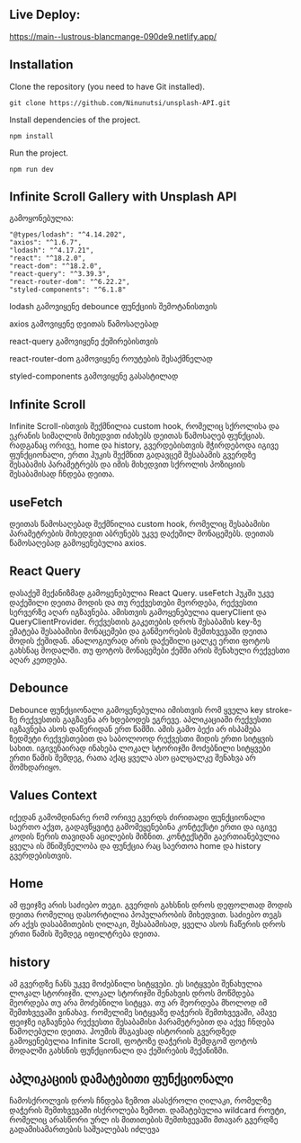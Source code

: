 
## Live Deploy:

https://main--lustrous-blancmange-090de9.netlify.app/

## Installation

Clone the repository (you need to have Git installed).

    git clone https://github.com/Ninunutsi/unsplash-API.git

Install dependencies of the project.

    npm install

Run the project.

    npm run dev


## Infinite Scroll Gallery with Unsplash API

გამოყონებულია: 

    "@types/lodash": "^4.14.202", 
    "axios": "^1.6.7",
    "lodash": "^4.17.21",
    "react": "^18.2.0",
    "react-dom": "^18.2.0",
    "react-query": "^3.39.3",
    "react-router-dom": "^6.22.2",
    "styled-components": "^6.1.8"

lodash გამოვიყენე debounce ფუნქციის შემოტანისთვის

axios გამოვიყენე დეითას წამოსაღებად

react-query გამოვიყენე ქეშირებისთვის

react-router-dom გამოვიყენე როუტების შესაქმნელად

styled-components გამოვიყენე გასასტილად

## Infinite Scroll 
Infinite Scroll-ისთვის შექმნილია custom hook, რომელიც სქროლისა და ეკრანის სიმაღლის მიხედვით იძახებს დეითას წამოსაღებ ფუნქციას. რადგანაც ორივე, home და history, გვერდებისთვის მჭირდებოდა იგივე ფუნქციონალი, ერთი ჰუკის შექმნით გადავცემ შესაბამის გვერდზე შესაბამის პარამეტრებს და იმის მიხედვით სქროლის პოზიციის შესაბამისად ჩნდება დეითა.

## useFetch
დეითას წამოსაღებად შექმნილია custom hook, რომელიც შესაბამისი პარამეტრების მიხედვით აბრუნებს უკვე დაქეშილ მონაცემებს. დეითას წამოსაღებად გამოყენებულია axios.

## React Query
დასაქეშ მექანიზმად გამოყენებულია React Query. useFetch ჰუკში უკვე დაქეშილი დეითა მოდის და თუ რექვესთები მეორდება, რექვესთი სერვერზე აღარ იგზავნება. ამისთვის გამოყენებულია queryClient და QueryClientProvider. რექვესთის გაკეთების დროს შესაბამის key-ზე ემატება შესაბამისი მონაცემები და განმეორების შემთხვევაში დეითა მოდის ქეშიდან. ანალოგიურად არის დაქეშილი ცალკე ერთი ფოტოს გახსნაც მოდალში. თუ ფოტოს მონაცემები ქეშში არის შენახული რექვესთი აღარ კეთდება. 

## Debounce
Debounce ფუნქციონალი გამოყენებულია იმისთვის რომ ყველა key stroke-ზე რექვესთის გაგზავნა არ ხდებოდეს ეგრევე. აპლიკაციაში რექვესთი იგზავნება ასოს დაწერიდან ერთ წამში. ამის გამო ბექი არ ისპამება ზედმეტი რექვესთებით და საბოლოოდ რექვესთი მიდის ერთი სიტყვის სახით.
იგივენაირად ინახება ლოკალ სტორიჯში მოძებნილი სიტყვები ერთი წამის შემდეგ, რათა აქაც ყველა ასო ცალცალკე შენახვა არ მომხდარიყო.

## Values Context
იქედან გამომდინარე რომ ორივე გვერდს ძირითადი ფუნქციონალი საერთო აქვთ, გადავწყვიტე გამომეყენებინა კონტექსტი ერთი და იგივე კოდის წერის თავიდან აცილების მიზნით. კონტექსტში გაერთიანებულია ყველა ის მნიშვნელობა და ფუნქცია რაც საერთოა home და history გვერდებისთვის.

## Home 
ამ ფეიჯზე არის საძიებო თეგი. გვერდის გახსნის დროს დეფოლთად მოდის დეითა რომელიც დასორტილია პოპულარობის მიხედვით. საძიებო თეგს არ აქვს დასაბმითების ღილაკი, შესაბამისად, ყველა ასოს ჩაწერის დროს ერთი წამის შემდეგ იფილტრება დეითა. 

## history
ამ გვერდზე ჩანს უკვე მოძებნილი სიტყვები. ეს სიტყვები შენახულია ლოკალ სტორიჯში. ლოკალ სტორიჯში შენახვის დროს მოწმდება მეორდება თუ არა მოძებნილი სიტყვა. თუ არ მეორდება მხოლოდ იმ შემთხვევაში ვინახავ. რომელიმე სიტყვაზე დაჭერის შემთხვევაში, ამავე ფეიჯზე იგზავნება რექვესთი შესაბამისი პარამეტრებით და აქვე ჩნდება წამოღებული დეითა. ჰოუმის მსგავსად ისტორიის გვერდზედ გამოყენებულია Infinite Scroll, ფოტოზე დაჭერის შემდგომ ფოტოს მოდალში გახსნის ფუნქციონალი და ქეშირების მექანიზმი. 

## აპლიკაციის დამატებითი ფუნქციონალი
ჩამოსქროლვის დროს ჩნდება ზემოთ ასასქროლი ღილაკი, რომელზე დაჭერის შემთხვევაში ისქროლება ზემოთ.
დამატებულია wildcard როუტი, რომელიც არასწორი ურლ ის მითითების შემთხვევაში მთავარ გვერდზე გადამისამართების საშუალებას იძლევა


